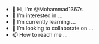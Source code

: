 - 👋 Hi, I’m @Mohammad1367s
- 👀 I’m interested in ...
- 🌱 I’m currently learning ...
- 💞️ I’m looking to collaborate on ...
- 📫 How to reach me ...

<!---
Mohammad1367s/Mohammad1367s is a ✨ special ✨ repository because its `README.md` (this file) appears on your GitHub profile.
You can click the Preview link to take a look at your changes.
--->
